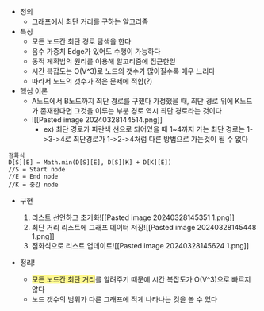 - 정의
	- 그래프에서 최단 거리를 구하는 알고리즘
- 특징
	- 모든 노드간 최단 경로 탐색을 한다
	- 음수 가중치 Edge가 있어도 수행이 가능하다
	- 동적 계획법의 원리를 이용해 알고리즘에 접근한읻
	- 시간 복잡도는 O(V^3)로 노드의 갯수가 많아질수록 매우 느리다
	- 따라서 노드의 갯수가 적은 문제에 적합(?)
- 핵심 이론
	- A노드에서 B노드까지 최단 경로를 구했다 가정했을 때, 최단 경로 위에 K노드가 존재한다면 그것을 이루는 부분 경로 역시 최단 경로라는 것이다
	- ![[Pasted image 20240328144514.png]]
		- ex) 최단 경로가 파란색 선으로 되어있을 때 1~4까지 가는 최단 경로는 1->3->4로 최단경로가 1->2->4처럼 다른 방법으로 가는것이 될 수 없다
~~~
점화식
D[S][E] = Math.min(D[S][E], D[S][K] + D[K][E])
//S = Start node
//E = End node
//K = 중간 node
~~~


- 구현
	1. 리스트 선언하고 초기화![[Pasted image 20240328145351 1.png]]
	2. 최단 거리 리스트에 그래프 데이터 저장![[Pasted image 20240328145448 1.png]]
	3. 점화식으로 리스트 업데이트![[Pasted image 20240328145624 1.png]]

- 정리!
	- <span style="background:#fff88f">모든 노드간 최단 거리</span>를 알려주기 때문에 시간 복잡도가 O(V^3)으로 빠르지 않다
	- 노드 갯수의 범위가 다른 그래프에 적게 나타나는 것을 볼 수 있다